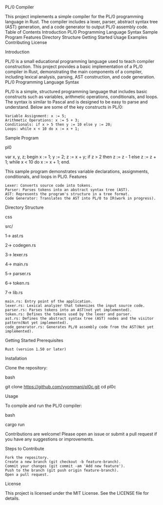 PL/0 Compiler

This project implements a simple compiler for the PL/0 programming language in Rust. The compiler includes a lexer, parser, abstract syntax tree (AST) generation, and a code generator to output PL/0 assembly code.
Table of Contents
    Introduction
    PL/0 Programming Language
        Syntax
        Sample Program
    Features
    Directory Structure
    Getting Started
    Usage
    Examples
    Contributing
    License

Introduction

PL/0 is a small educational programming language used to teach compiler construction. This project provides a basic implementation of a PL/0 compiler in Rust, demonstrating the main components of a compiler, including lexical analysis, parsing, AST construction, and code generation.
PL/0 Programming Language
Syntax

PL/0 is a simple, structured programming language that includes basic constructs such as variables, arithmetic operations, conditionals, and loops. The syntax is similar to Pascal and is designed to be easy to parse and understand. Below are some of the key constructs in PL/0:

    Variable Assignment: x := 5;
    Arithmetic Operations: x := 5 + 3;
    Conditionals: if x > 5 then y := 10 else y := 20;
    Loops: while x < 10 do x := x + 1;

Sample Program

pl0

var x, y, z;
begin
    x := 1;
    y := 2;
    z := x + y;
    if z > 2 then
        z := z - 1
    else
        z := z + 1;
    while x < 10 do
        x := x + 1;
end.

This sample program demonstrates variable declarations, assignments, conditionals, and loops in PL/0.
Features

    Lexer: Converts source code into tokens.
    Parser: Parses tokens into an abstract syntax tree (AST).
    AST: Represents the program's structure in a tree format.
    Code Generator: Translates the AST into PL/0 to IR(work in progress).

Directory Structure

css

src/

1-> ast.rs

2-> codegen.rs

3-> lexer.rs

4-> main.rs

5-> parser.rs

6-> token.rs

7-> lib.rs

    main.rs: Entry point of the application.
    lexer.rs: Lexical analyzer that tokenizes the input source code.
    parser.rs: Parses tokens into an AST(not yet implemented).
    token.rs: Defines the tokens used by the lexer and parser.
    ast.rs: Defines the abstract syntax tree (AST) nodes and the visitor pattern(Not yet implemented).
    code_generator.rs: Generates PL/0 assembly code from the AST(Not yet implemented).
    

Getting Started
Prerequisites

    Rust (version 1.50 or later)

Installation

Clone the repository:

bash

git clone https://github.com/vyommani/pl0c.git
cd pl0c

Usage

To compile and run the PL/0 compiler:

bash

cargo run

Contributions are welcome! Please open an issue or submit a pull request if you have any suggestions or improvements.

Steps to Contribute

    Fork the repository.
    Create a new branch (git checkout -b feature-branch).
    Commit your changes (git commit -am 'Add new feature').
    Push to the branch (git push origin feature-branch).
    Open a pull request.

License

This project is licensed under the MIT License. See the LICENSE file for details.
